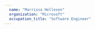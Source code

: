 ```yaml
---
  name: "Marrissa Hellesen"
  organization: "Microsoft"
  occupation_title: "Software Engineer"
---
```


